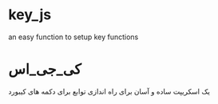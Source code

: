 # key_js
an easy function to setup key functions
# کی_جی_اس
یک اسکریپت ساده و آسان برای راه اندازی توابع برای دکمه های کیبورد
